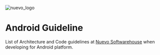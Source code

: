 ![nuevo_logo](https://www.nuevo.com.tr/Assets/images/nuevo_logo.png)
# Android Guideline
List of Architecture and Code guidelines at [Nuevo Softwarehouse](https://www.nuevo.com.tr) when developing for Android platform.

